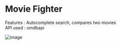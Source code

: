 # Movie Fighter

Features : Autocomplete search, compares two movies <br>
API used : omdbapi
 
![image](https://user-images.githubusercontent.com/90172285/173221098-e0bf3014-c43b-4bf7-8c82-caf3f985287d.png)
